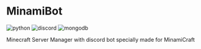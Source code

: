<a name="readme-top"></a>

<div align="center">

</div>

# MinamiBot

![python](https://img.shields.io/badge/Electron-%23160016.svg?style=for-the-badge&logo=python&logoColor=white)
![discord](https://img.shields.io/badge/NextJS-%23E62068.svg?style=for-the-badge&logo=discord&logoColor=white)
![mongodb](https://img.shields.io/badge/NextUI-%23FF7956.svg?style=for-the-badge&logo=mongodb&logoColor=black)

Minecraft Server Manager with discord bot specially made for MinamiCraft

